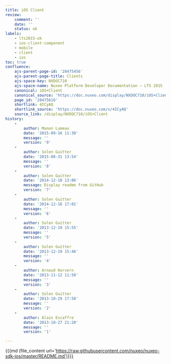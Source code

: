 ```yaml
---
title: iOS Client
review:
    comment: ''
    date: ''
    status: ok
labels:
    - lts2015-ok
    - ios-client-component
    - mobile
    - client
    - ios
toc: true
confluence:
    ajs-parent-page-id: '28475456'
    ajs-parent-page-title: Clients
    ajs-space-key: NXDOC710
    ajs-space-name: Nuxeo Platform Developer Documentation — LTS 2015
    canonical: iOS+Client
    canonical_source: 'https://doc.nuxeo.com/display/NXDOC710/iOS+Client'
    page_id: '28475616'
    shortlink: 4ICyAQ
    shortlink_source: 'https://doc.nuxeo.com/x/4ICyAQ'
    source_link: /display/NXDOC710/iOS+Client
history:
    - 
        author: Manon Lumeau
        date: '2015-09-16 11:30'
        message: ''
        version: '9'
    - 
        author: Solen Guitter
        date: '2015-08-31 13:54'
        message: ''
        version: '8'
    - 
        author: Solen Guitter
        date: '2014-12-18 13:06'
        message: Display readme from GitHub
        version: '7'
    - 
        author: Solen Guitter
        date: '2014-12-16 17:01'
        message: ''
        version: '6'
    - 
        author: Solen Guitter
        date: '2013-12-19 15:55'
        message: ''
        version: '5'
    - 
        author: Solen Guitter
        date: '2013-12-19 15:46'
        message: ''
        version: '4'
    - 
        author: Arnaud Kervern
        date: '2013-11-12 11:50'
        message: ''
        version: '3'
    - 
        author: Solen Guitter
        date: '2013-10-29 17:58'
        message: ''
        version: '2'
    - 
        author: Alain Escaffre
        date: '2013-10-27 21:20'
        message: ''
        version: '1'

---
```

{{{md (file_content url='https://raw.githubusercontent.com/nuxeo/nuxeo-sdk-ios/master/README.md')}}}